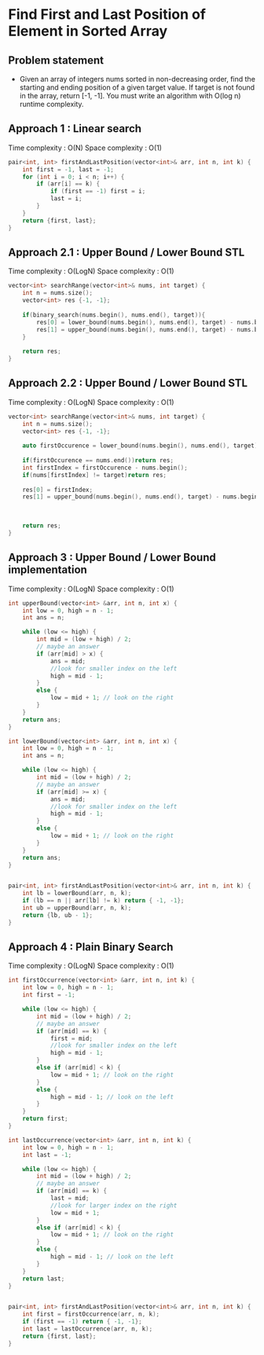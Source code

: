 # Find First and Last Position of Element in Sorted Array

## Problem statement

- Given an array of integers nums sorted in non-decreasing order, find the starting and ending position of a given target value. If target is not found in the array, return [-1, -1]. You must write an algorithm with O(log n) runtime complexity.

## Approach 1 : Linear search

Time complexity : O(N) 
Space complexity : O(1)

```cpp
pair<int, int> firstAndLastPosition(vector<int>& arr, int n, int k) {
    int first = -1, last = -1;
    for (int i = 0; i < n; i++) {
        if (arr[i] == k) {
            if (first == -1) first = i;
            last = i;
        }
    }
    return {first, last};
}
```

## Approach 2.1 : Upper Bound / Lower Bound STL

Time complexity : O(LogN) 
Space complexity : O(1)

```cpp
vector<int> searchRange(vector<int>& nums, int target) {
    int n = nums.size();
    vector<int> res {-1, -1};
    
    if(binary_search(nums.begin(), nums.end(), target)){
        res[0] = lower_bound(nums.begin(), nums.end(), target) - nums.begin();
        res[1] = upper_bound(nums.begin(), nums.end(), target) - nums.begin() - 1;
    }
    
    return res;
}
```

## Approach 2.2 : Upper Bound / Lower Bound STL

Time complexity : O(LogN) 
Space complexity : O(1)

```cpp
vector<int> searchRange(vector<int>& nums, int target) {
    int n = nums.size();
    vector<int> res {-1, -1};
    
    auto firstOccurence = lower_bound(nums.begin(), nums.end(), target);
    
    if(firstOccurence == nums.end())return res;
    int firstIndex = firstOccurence - nums.begin();
    if(nums[firstIndex] != target)return res;
    
    res[0] = firstIndex;
    res[1] = upper_bound(nums.begin(), nums.end(), target) - nums.begin() - 1;
    

    
    return res;
}
```

## Approach 3 : Upper Bound / Lower Bound implementation

Time complexity : O(LogN) 
Space complexity : O(1)

```cpp
int upperBound(vector<int> &arr, int n, int x) {
    int low = 0, high = n - 1;
    int ans = n;

    while (low <= high) {
        int mid = (low + high) / 2;
        // maybe an answer
        if (arr[mid] > x) {
            ans = mid;
            //look for smaller index on the left
            high = mid - 1;
        }
        else {
            low = mid + 1; // look on the right
        }
    }
    return ans;
}

int lowerBound(vector<int> &arr, int n, int x) {
    int low = 0, high = n - 1;
    int ans = n;

    while (low <= high) {
        int mid = (low + high) / 2;
        // maybe an answer
        if (arr[mid] >= x) {
            ans = mid;
            //look for smaller index on the left
            high = mid - 1;
        }
        else {
            low = mid + 1; // look on the right
        }
    }
    return ans;
}


pair<int, int> firstAndLastPosition(vector<int>& arr, int n, int k) {
    int lb = lowerBound(arr, n, k);
    if (lb == n || arr[lb] != k) return { -1, -1};
    int ub = upperBound(arr, n, k);
    return {lb, ub - 1};
}
```

## Approach 4 : Plain Binary Search

Time complexity : O(LogN) 
Space complexity : O(1)

```cpp
int firstOccurrence(vector<int> &arr, int n, int k) {
    int low = 0, high = n - 1;
    int first = -1;

    while (low <= high) {
        int mid = (low + high) / 2;
        // maybe an answer
        if (arr[mid] == k) {
            first = mid;
            //look for smaller index on the left
            high = mid - 1;
        }
        else if (arr[mid] < k) {
            low = mid + 1; // look on the right
        }
        else {
            high = mid - 1; // look on the left
        }
    }
    return first;
}

int lastOccurrence(vector<int> &arr, int n, int k) {
    int low = 0, high = n - 1;
    int last = -1;

    while (low <= high) {
        int mid = (low + high) / 2;
        // maybe an answer
        if (arr[mid] == k) {
            last = mid;
            //look for larger index on the right
            low = mid + 1;
        }
        else if (arr[mid] < k) {
            low = mid + 1; // look on the right
        }
        else {
            high = mid - 1; // look on the left
        }
    }
    return last;
}


pair<int, int> firstAndLastPosition(vector<int>& arr, int n, int k) {
    int first = firstOccurrence(arr, n, k);
    if (first == -1) return { -1, -1};
    int last = lastOccurrence(arr, n, k);
    return {first, last};
}
```